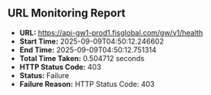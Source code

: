 ## URL Monitoring Report

- **URL:** https://api-gw1-prod1.fisglobal.com/gw/v1/health
- **Start Time:** 2025-09-09T04:50:12.246602
- **End Time:** 2025-09-09T04:50:12.751314
- **Total Time Taken:** 0.504712 seconds
- **HTTP Status Code:** 403
- **Status:** Failure
- **Failure Reason:** HTTP Status Code: 403
